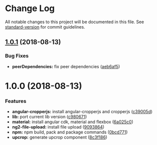 # Change Log

All notable changes to this project will be documented in this file. See [standard-version](https://github.com/conventional-changelog/standard-version) for commit guidelines.

<a name="1.0.1"></a>
## [1.0.1](https://github.com/matheusdavidson/angular-upcrop/compare/v1.0.0...v1.0.1) (2018-08-13)


### Bug Fixes

* **peerDependencies:** fix peer dependencies ([aeb6af5](https://github.com/matheusdavidson/angular-upcrop/commit/aeb6af5))



<a name="1.0.0"></a>
# 1.0.0 (2018-08-13)


### Features

* **angular-cropperjs:** install angular-cropperjs and cropperjs ([c39005d](https://github.com/matheusdavidson/angular-upcrop/commit/c39005d))
* **lib:** port current lib version ([c980671](https://github.com/matheusdavidson/angular-upcrop/commit/c980671))
* **material:** install angular cdk, material and flexbox ([6a025c0](https://github.com/matheusdavidson/angular-upcrop/commit/6a025c0))
* **ng2-file-upload:** install file upload ([9093864](https://github.com/matheusdavidson/angular-upcrop/commit/9093864))
* **npm:** npm build, pack and package commands ([0bcd771](https://github.com/matheusdavidson/angular-upcrop/commit/0bcd771))
* **upcrop:** generate upcrop component ([8c3f186](https://github.com/matheusdavidson/angular-upcrop/commit/8c3f186))
